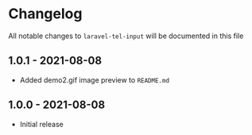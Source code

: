 # Changelog

All notable changes to `laravel-tel-input` will be documented in this file

## 1.0.1 - 2021-08-08

- Added demo2.gif image preview to  `README.md`

## 1.0.0 - 2021-08-08

- Initial release
